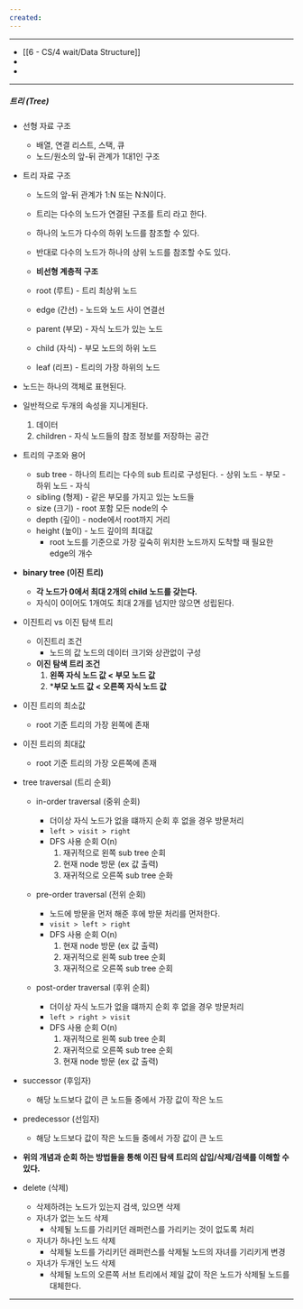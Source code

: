 ```yaml
---
created:
---
```

---
- [[6 - CS/4 wait/Data Structure]]
- 
- 
---
##### **트리 (Tree)**

- 선형 자료 구조
	- 배열, 연결 리스트, 스택, 큐
	- 노드/원소의 앞-뒤 관계가 1대1인 구조
- 트리 자료 구조
	- 노드의 앞-뒤 관계가 1:N 또는 N:N이다.
	- 트리는 다수의 노드가 연결된 구조를 트리 라고 한다.
	- 하나의 노드가 다수의 하위 노드를 참조할 수 있다.
	- 반대로 다수의 노드가 하나의 상위 노드를 참조할 수도 있다.
	- **비선형 계층적 구조**
	
	- root (루트) - 트리 최상위 노드
	- edge (간선) - 노드와 노드 사이 연결선
	- parent (부모) - 자식 노드가 있는 노드
	- child (자식) - 부모 노드의 하위 노드
	- leaf (리프) - 트리의 가장 하위의 노드
	  
- 노드는 하나의 객체로 표현된다.
	  
- 일반적으로 두개의 속성을 지니게된다.
	1. 데이터
	2. children - 자식 노드들의 참조 정보를 저장하는 공간
	
- 트리의 구조와 용어
	- sub tree - 하나의 트리는 다수의 sub 트리로 구성된다.
			- 상위 노드 - 부모
			- 하위 노드 - 자식
	- sibling (형제) - 같은 부모를 가지고 있는 노드들
	- size (크기) - root 포함 모든 node의 수
	- depth (깊이) - node에서 root까지 거리
	- height (높이) - 노드 깊이의 최대값
		- root 노드를 기준으로 가장 깊숙히 위치한 노드까지 도착할 때 필요한 edge의 개수
	
- **binary tree (이진 트리)**
	- **각 노드가 0에서 최대 2개의 child 노드를 갖는다.**
	- 자식이 0이어도 1개여도 최대 2개를 넘지만 않으면 성립된다.
	  
- 이진트리 vs 이진 탐색 트리
	- 이진트리 조건
		- 노드의 값 노드의 데이터 크기와 상관없이 구성
	- **이진 탐색 트리 조건**
		1. **왼쪽 자식 노드 값 < 부모 노드 값**
		2. ***부모 노드 값 < 오른쪽 자식 노드 값**
	   
- 이진 트리의 최소값
	- root 기준 트리의 가장 왼쪽에 존재
	  
- 이진 트리의 최대값
	- root 기준 트리의 가장 오른쪽에 존재
	  
- tree traversal (트리 순회)
	  
	- in-order traversal (중위 순회)
		- 더이상 자식 노드가 없을 떄까지 순회 후 없을 경우 방문처리
		- `left > visit > right`
		- DFS 사용 순회 O(n)
			1. 재귀적으로 왼쪽 sub tree 순회
			2. 현재 node 방문 (ex 값 출력)
			3. 재귀적으로 오른쪽 sub tree 순화
		
	- pre-order traversal (전위 순회)
		- 노드에 방문을 먼저 해준 후에 방문 처리를 먼저한다.
		- `visit > left > right`
		- DFS 사용 순회 O(n)
			1. 현재 node 방문 (ex 값 출력)
			2. 재귀적으로 왼쪽 sub tree 순회
			3. 재귀적으로 오른쪽 sub tree 순회
		
	- post-order traversal (후위 순회)
		- 더이상 자식 노드가 없을 떄까지 순회 후 없을 경우 방문처리
		- `left > right > visit`
		- DFS 사용 순회 O(n)
			1. 재귀적으로 왼쪽 sub tree 순회
			2. 재귀적으로 오른쪽 sub tree 순회
			3. 현재 node 방문 (ex 값 출력)
	
- successor (후임자)
	- 해당 노드보다 값이 큰 노드들 중에서 가장 값이 작은 노드
	
- predecessor (선임자)
	- 해당 노드보다 값이 작은 노드들 중에서 가장 값이 큰 노드
	  
- **위의 개념과 순회 하는 방법들을 통해 이진 탐색 트리의 삽입/삭제/검색를 이해할 수 있다.**
	
- delete (삭제)
	- 삭제하려는 노드가 있는지 검색, 있으면 삭제
	- 자녀가 없는 노드 삭제
		- 삭제될 노드를 가리키던 래퍼런스를 가리키는 것이 없도록 처리
	- 자녀가 하나인 노드 삭제
		- 삭제될 노드를 가리키던 래퍼런스를 삭제될 노드의 자녀를 기리키게 변경
	- 자녀가 두개인 노드 삭제
		- 삭제될 노드의 오른쪽 서브 트리에서 제일 값이 작은 노드가 삭제될 노드를 대체한다.

---